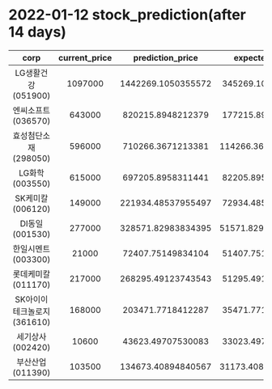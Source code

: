 # 2022-01-12 stock_prediction(after 14 days)

|   corp   |   current_price   |   prediction_price   |   expected_profit   |
|:--------:|:-----------------:|:--------------------:|:-------------------:|
|LG생활건강(051900)|1097000|1442269.1050355572|345269.1050355572|
|엔씨소프트(036570)|643000|820215.8948212379|177215.8948212379|
|효성첨단소재(298050)|596000|710266.3671213381|114266.36712133815|
|LG화학(003550)|615000|697205.8958311441|82205.89583114407|
|SK케미칼(006120)|149000|221934.48537955497|72934.48537955497|
|DI동일(001530)|277000|328571.82983834395|51571.829838343954|
|한일시멘트(003300)|21000|72407.75149834104|51407.75149834104|
|롯데케미칼(011170)|217000|268295.49123743543|51295.49123743543|
|SK아이이테크놀로지(361610)|168000|203471.7718412287|35471.77184122871|
|세기상사(002420)|10600|43623.49707530083|33023.49707530083|
|부산산업(011390)|103500|134673.40894840567|31173.408948405675|
